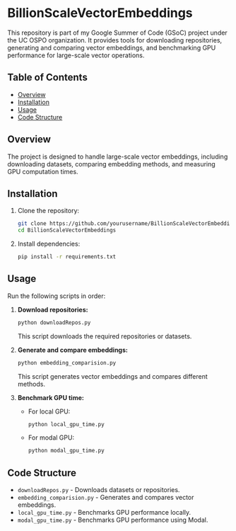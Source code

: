 # BillionScaleVectorEmbeddings

This repository is part of my Google Summer of Code (GSoC) project under the UC OSPO organization. It provides tools for downloading repositories, generating and comparing vector embeddings, and benchmarking GPU performance for large-scale vector operations.

## Table of Contents

- [Overview](#overview)
- [Installation](#installation)
- [Usage](#usage)
- [Code Structure](#code-structure)

## Overview

The project is designed to handle large-scale vector embeddings, including downloading datasets, comparing embedding methods, and measuring GPU computation times.

## Installation

1. Clone the repository:
    ```bash
    git clone https://github.com/yourusername/BillionScaleVectorEmbeddings.git
    cd BillionScaleVectorEmbeddings
    ```
2. Install dependencies:
    ```bash
    pip install -r requirements.txt
    ```

## Usage

Run the following scripts in order:

1. **Download repositories:**
    ```bash
    python downloadRepos.py
    ```
    This script downloads the required repositories or datasets.

2. **Generate and compare embeddings:**
    ```bash
    python embedding_comparision.py
    ```
    This script generates vector embeddings and compares different methods.

3. **Benchmark GPU time:**
    - For local GPU:
      ```bash
      python local_gpu_time.py
      ```
    - For modal GPU:
      ```bash
      python modal_gpu_time.py
      ```

## Code Structure

- `downloadRepos.py` - Downloads datasets or repositories.
- `embedding_comparision.py` - Generates and compares vector embeddings.
- `local_gpu_time.py` - Benchmarks GPU performance locally.
- `modal_gpu_time.py` - Benchmarks GPU performance using Modal.

